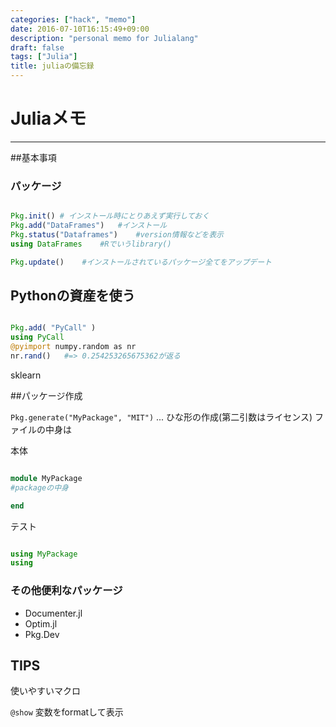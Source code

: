 ```yaml
---
categories: ["hack", "memo"]
date: 2016-07-10T16:15:49+09:00
description: "personal memo for Julialang"
draft: false
tags: ["Julia"]
title: juliaの備忘録
---
```


# Juliaメモ
---

##基本事項

### パッケージ

```julia

Pkg.init() # インストール時にとりあえず実行しておく
Pkg.add("DataFrames")   #インストール
Pkg.status("Dataframes")    #version情報などを表示
using DataFrames    #Rでいうlibrary()

Pkg.update()    #インストールされているパッケージ全てをアップデート

```

## Pythonの資産を使う

```julia

Pkg.add( "PyCall" )
using PyCall
@pyimport numpy.random as nr
nr.rand()   #=> 0.254253265675362が返る

```

sklearn

##パッケージ作成

`Pkg.generate("MyPackage", "MIT")` ... ひな形の作成(第二引数はライセンス)
ファイルの中身は

本体
```julia:src/MyPackage.jl

module MyPackage
#packageの中身

end

```

テスト

```julia:test/runtests.jl

using MyPackage
using

```

### その他便利なパッケージ

* Documenter.jl
* Optim.jl
* Pkg.Dev

## TIPS

使いやすいマクロ

`@show` 変数をformatして表示
